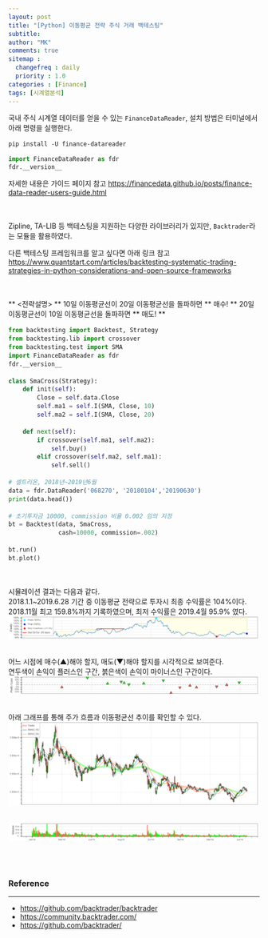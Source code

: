 ```yaml
---
layout: post
title: "[Python] 이동평균 전략 주식 거래 백테스팅"
subtitle:
author: "MK"
comments: true
sitemap :
  changefreq : daily
  priority : 1.0
categories : [Finance]
tags: [시계열분석]
---
```




국내 주식 시계열 데이터를 얻을 수 있는 `FinanceDataReader`, 설치 방법은 터미널에서 아래 명령을 실행한다.

```
pip install -U finance-datareader
```

```python
import FinanceDataReader as fdr
fdr.__version__
```


자세한 내용은 가이드 페이지 참고
https://financedata.github.io/posts/finance-data-reader-users-guide.html


<br><br>
Zipline, TA-LIB 등 백테스팅을 지원하는 다양한 라이브러리가 있지만,
`Backtrader`라는 모듈을 활용하였다.


다른 백테스팅 프레임워크를 알고 싶다면 아래 링크 참고
https://www.quantstart.com/articles/backtesting-systematic-trading-strategies-in-python-considerations-and-open-source-frameworks

<br><br>
** <전략설명> **
10일 이동평균선이 20일 이동평균선을 돌파하면 ** 매수! **
20일 이동평균선이 10일 이동평균선을 돌파하면 ** 매도! **

```python
from backtesting import Backtest, Strategy
from backtesting.lib import crossover
from backtesting.test import SMA
import FinanceDataReader as fdr
fdr.__version__

class SmaCross(Strategy):
    def init(self):
        Close = self.data.Close
        self.ma1 = self.I(SMA, Close, 10)
        self.ma2 = self.I(SMA, Close, 20)

    def next(self):
        if crossover(self.ma1, self.ma2):
            self.buy()
        elif crossover(self.ma2, self.ma1):
            self.sell()

# 셀트리온, 2018년~2019년6월
data = fdr.DataReader('068270', '20180104','20190630')
print(data.head())

# 초기투자금 10000, commission 비율 0.002 임의 지정
bt = Backtest(data, SmaCross,
              cash=10000, commission=.002)

bt.run()
bt.plot()
```

<br><br>
시뮬레이션 결과는 다음과 같다.<br>
2018.1.1~2019.6.28 기간 중 이동평균 전략으로 투자시 최종 수익률은 104%이다.<br>
2018.11월 최고 159.8%까지 기록하였으며, 최저 수익률은 2019.4월 95.9% 였다.<br>
![img_area](/img/posting/2019-07-18-001-1.PNG)<br><br>

어느 시점에 매수(▲)해야 할지, 매도(▼)해야 할지를 시각적으로 보여준다.<br>
연두색이 손익이 플러스인 구간, 붉은색이 손익이 마이너스인 구간이다.<br>
![img_area](/img/posting/2019-07-18-001-2.PNG)<br><br>

아래 그래프를 통해 주가 흐름과 이동평균선 추이를 확인할 수 있다.<br>
![img_area](/img/posting/2019-07-18-001-3.PNG)<br><br>

![img_area](/img/posting/2019-07-18-001-4.PNG)<br>



<br><br>
### **Reference**
---
- <https://github.com/backtrader/backtrader>
- <https://community.backtrader.com/>
- <https://github.com/backtrader/>
